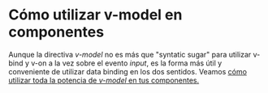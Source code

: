 # Cómo utilizar v-model en componentes

Aunque la directiva _v-model_ no es más que "syntatic sugar" para utilizar v-bind y v-on a la vez sobre el evento _input_, es la forma más útil y conveniente de utilizar data binding en los dos sentidos. Veamos [cómo utilizar toda la potencia de _v-model_ en tus componentes.](https://vuejs.org/v2/guide/components.html#Using-v-model-on-Components)